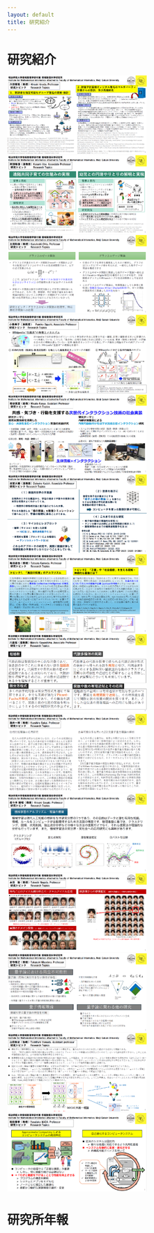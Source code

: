 ```yaml
---
layout: default
title: 研究紹介
---
```


# 研究紹介

<a href="researches/r_anada_v250702.pdf"><img src="researches/r_anada_v250702.png" width="320" height="180" alt="r_anada_v250702" title="穴田"></a>
<a href="researches/r_abe_v250702.pdf"><img src="researches/r_abe_v250702.png" width="320" height="180" alt="r_abe_v250702" title="阿部"></a>
<a href="researches/r_ohta_v250702.pdf"><img src="researches/r_ohta_v250702.png" width="320" height="180" alt="r_ohta_v250702" title="太田"></a>
<a href="researches/r_ogushi_v250702.pdf"><img src="researches/r_ogushi_v250702.png" width="320" height="180" alt="r_ogushi_v250702" title="小串"></a>
<a href="researches/r_kasuya_v250702.pdf"><img src="researches/r_kasuya_v250702.png" width="320" height="180" alt="r_kasuya_v250702" title="粕谷"></a>
<a href="researches/r_kadoh_v250702.pdf"><img src="researches/r_kadoh_v250702.png" width="320" height="180" alt="r_kadoh_v250702" title="加堂"></a>
<a href="researches/r_kameda_v250702.pdf"><img src="researches/r_kameda_v250702.png" width="320" height="180" alt="r_kameda_v250702" title="亀田"></a>
<a href="researches/r_kawashima_v250702.pdf"><img src="researches/r_kawashima_v250702.png" width="320" height="180" alt="r_kawashima_v250702" title="川島"></a>
<a href="researches/r_sakai_v250702.pdf"><img src="researches/r_sakai_v250702.png" width="320" height="180" alt="r_sakai_v250702" title="酒井"></a>
<a href="researches/r_sasaki_v250702.pdf"><img src="researches/r_sasaki_v250702.png" width="320" height="180" alt="r_sasaki_v250702" title="佐々木"></a>
<a href="researches/r_nagata_v250702.pdf"><img src="researches/r_nagata_v250702.png" width="320" height="180" alt="r_nagata_v250702" title="永田"></a>
<a href="researches/r_miyadera_v250702.pdf"><img src="researches/r_miyadera_v250702.png" width="320" height="180" alt="r_miyadera_v250702" title="宮寺"></a>
<a href="researches/r_yamada_v250702.pdf"><img src="researches/r_yamada_v250702.png" width="320" height="180" alt="r_yamada_v250702" title="山田"></a>
<a href="researches/r_wada_v250702.pdf"><img src="researches/r_wada_v250702.png" width="320" height="180" alt="r_wada_v250702" title="和田"></a>

<!--
## 数式が使えるかのテスト
これはインラインでの数式$E=mc^2$です。
ディスプレイスタイルも試してみます。
$$\int dx f(x)$$
-->

# 研究所年報
